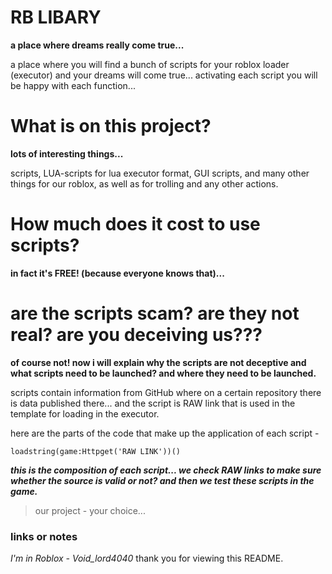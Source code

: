 # __RB LIBARY__
**a place where dreams really come true...**

a place where you will find a bunch of scripts for your roblox loader (executor) and your dreams will come true... activating each script you will be happy with each function...

# What is on this project?
**lots of interesting things...**

scripts, LUA-scripts for lua executor format, GUI scripts, and many other things for our roblox, as well as for trolling and any other actions.

# How much does it cost to use scripts? 
**in fact it's FREE! (because everyone knows that)...**

# are the scripts scam? are they not real? are you deceiving us???
**of course not! now i will explain why the scripts are not deceptive and what scripts need to be launched? and where they need to be launched.**

scripts contain information from GitHub where on a certain repository there is data published there... and the script is RAW link that is used in the template for loading in the executor.

here are the parts of the code that make up the application of each script -

```loadstring(game:Httpget('RAW LINK'))()```

***this is the composition of each script... we check RAW links to make sure whether the source is valid or not? and then we test these scripts in the game.***

> our project - your choice...

### links or notes
_I'm in Roblox - Void_lord4040_
thank you for viewing this README.


